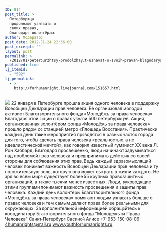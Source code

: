 ```yaml
---
ID: 814
post_title: >
  Петербуржцы
  продолжают узнавать о
  своих правах,
  благодаря волонтёрам.
author: Модератор
post_date: 2012-01-24 22:36:00
post_excerpt: ""
layout: post
permalink: >
  /2012/01/peterburzhtsy-prodolzhayut-uznavat-o-svoih-pravah-blagodarya-volontyoram.html
published: true
lj_itemid:
  - "592"
lj_permalink:
  - >
    http://forhumanright.livejournal.com/151657.html
---
```

<img src="http://cs5338.vk.com/u132145096/132409092/x_5b26039f.jpg" /> 22 января в Петербурге прошла акция одного человека в поддержку Всеобщей Декларации прав человека. Её организовал молодой активист Благотворительного фонда «Молодёжь за права человека». Благодаря этой акции о правах узнали 500 петербуржцев.
Акция, организованная волонтёром фонда «Молодёжь за права человека» прошло рядом со станцией метро «Площадь Восстания». Практически каждый день такие мероприятия проводятся в разных частях города для того, чтобы сделать права человека «реальностью, а не идеалистической мечтой», как говорил известный гуманист ХХ века Л. Рон Хаббард. Благодаря просвещению, люди начинают задумываться над проблемой прав человека и предпринимать действия со своей стороны для соблюдения этих прав. Ведь каждый здравомыслящий человек понимает важность Всеобщей Декларации прав человека и ту положительную роль, которую она может сыграть в жизни каждого. Не зря во всём мире существует более 55 крупных правозащитных организаций, а также тысячи менее известных. Люди, руководящие этими группами понимают важность просвещения и защиты прав человека.
Каждый день волонтёры Благотворительного фонда «Молодёжь за права человека» помогают людям узнавать больше о правах человека и тем самым делают права более реальными для окружающих.
За дополнительной информацией обращайтесь к координатору
Благотворительного фонда
"Молодежь за Права Человека" Санкт-Петербург 
Сасиной Алисе 
+7-953-150-08-06 
4humanrights@mail.ru
www.youthforhumanrights.ru